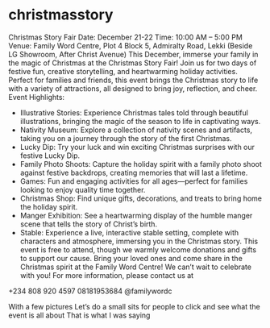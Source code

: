 # christmasstory

Christmas Story Fair Date: December 21-22 Time: 10:00 AM – 5:00 PM Venue: Family Word Centre, Plot 4 Block 5, Admiralty Road, Lekki (Beside LG Showroom, After Christ Avenue)
This December, immerse your family in the magic of Christmas at the Christmas Story Fair! Join us for two days of festive fun, creative storytelling, and heartwarming holiday activities. Perfect for families and friends, this event brings the Christmas story to life with a variety of attractions, all designed to bring joy, reflection, and cheer.
Event Highlights:
* Illustrative Stories: Experience Christmas tales told through beautiful illustrations, bringing the magic of the season to life in captivating ways.
* Nativity Museum: Explore a collection of nativity scenes and artifacts, taking you on a journey through the story of the first Christmas.
* Lucky Dip: Try your luck and win exciting Christmas surprises with our festive Lucky Dip.
* Family Photo Shoots: Capture the holiday spirit with a family photo shoot against festive backdrops, creating memories that will last a lifetime.
* Games: Fun and engaging activities for all ages—perfect for families looking to enjoy quality time together.
* Christmas Shop: Find unique gifts, decorations, and treats to bring home the holiday spirit.
* Manger Exhibition: See a heartwarming display of the humble manger scene that tells the story of Christ’s birth.
* Stable: Experience a live, interactive stable setting, complete with characters and atmosphere, immersing you in the Christmas story.
This event is free to attend, though we warmly welcome donations and gifts to support our cause.
Bring your loved ones and come share in the Christmas spirit at the Family Word Centre! We can’t wait to celebrate with you!
For more information, please contact us at

+234 808 920 4597
08181953684
@familywordc

With a few pictures 
Let’s do a small sits for people to click and see what the event is all about 
That is what I was saying
